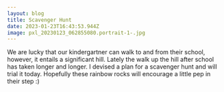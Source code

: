 ```yaml
---
layout: blog
title: Scavenger Hunt
date: 2023-01-23T16:43:53.944Z
image: pxl_20230123_062855080.portrait-1-.jpg
---
```

W﻿e are lucky that our kindergartner can walk to and from their school, however, it entails a significant hill. Lately the walk up the hill after school has taken longer and longer. I devised a plan for a scavenger hunt and will trial it today. Hopefully these rainbow rocks will encourage a little pep in their step :)